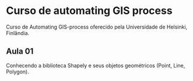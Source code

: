 # Curso de automating GIS process
Curso de Automating GIS-process oferecido pela Universidade de Helsinki, Finlândia.

## Aula 01
Conhecendo a biblioteca Shapely e seus objetos geométricos (Point, Line, Polygon).
